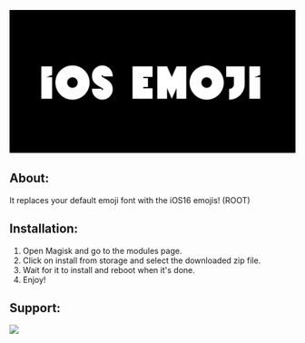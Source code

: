 <p align="center">  <img src="https://github.com/popeye0013/iOS-Emoji/raw/main/Resources/iOS-EMOJI.png">
</p>

## About:
It replaces your default emoji font with the iOS16 emojis! (ROOT)

## Installation: 
1. Open Magisk and go to the modules page.
2. Click on install from storage and select the downloaded zip file.
3. Wait for it to install and reboot when it's done.
4. Enjoy!

## Support:

<p align="vertical"><a href="https://paypal.me/popeye0013"><img src="https://github.com/aha999/DonateButtons/blob/1371730702589476cbd31790685ded66857a1f08/Paypal.png" width="175"></a></p>
